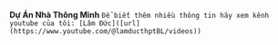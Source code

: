 **Dự Án Nhà Thông Minh**
`Để biết thêm nhiều thông tin hãy xem kênh youtube của tôi: [Lâm Đức]([url](https://www.youtube.com/@lamducthptBL/videos))`
